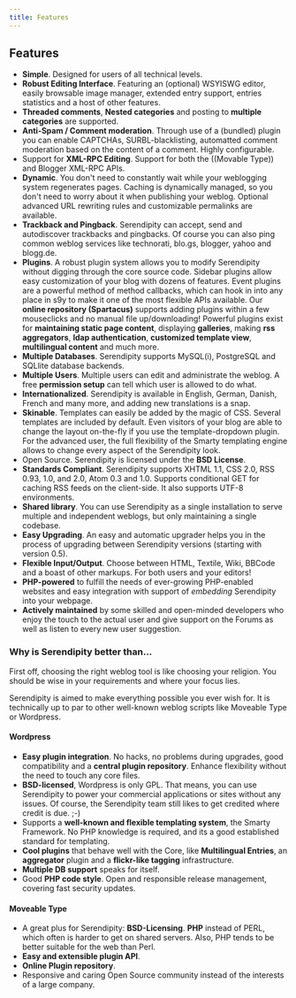 ```yaml
---
title: Features
---
```


## Features

* **Simple**. Designed for users of all technical levels.
* **Robust Editing Interface**. Featuring an (optional) WSYISWG editor, easily browsable image manager, extended entry support, entries statistics and a host of other features.
* **Threaded comments**, **Nested categories** and posting to **multiple categories** are supported.
* **Anti-Spam / Comment moderation**. Through use of a (bundled) plugin you can enable CAPTCHAs, SURBL-blacklisting, automatted comment moderation based on the content of a comment. Highly configurable.
* Support for **XML-RPC Editing**. Support for both the ((Movable Type)) and Blogger XML-RPC APIs.
* **Dynamic**. You don't need to constantly wait while your weblogging system regenerates pages. Caching is dynamically managed, so you don't need to worry about it when publishing your weblog. Optional advanced URL rewriting rules and customizable permalinks are available.
* **Trackback and Pingback**. Serendipity can accept, send and autodiscover trackbacks and pingbacks. Of course you can also ping common weblog services like technorati, blo.gs, blogger, yahoo and blogg.de.
* **Plugins**. A robust plugin system allows you to modify Serendipity without digging through the core source code. Sidebar plugins allow easy customization of your blog with dozens of features. Event plugins are a powerful method of method callbacks, which can hook in into any place in s9y to make it one of the most flexible APIs available. Our **online repository (Spartacus)** supports adding plugins within a few mouseclicks and no manual file up/downloading! Powerful plugins exist for **maintaining static page content**, displaying **galleries**, making **rss aggregators**, **ldap authentication**, **customized template view**, **multilingual content** and much more.
* **Multiple Databases**. Serendipity supports MySQL(i), PostgreSQL and SQLlite database backends.
* **Multiple Users**. Multiple users can edit and administrate the weblog. A free **permission setup** can tell which user is allowed to do what.
* **Internationalized**. Serendipity is available in English, German, Danish, French and many more, and adding new translations is a snap.
* **Skinable**. Templates can easily be added by the magic of CSS. Several templates are included by default. Even visitors of your blog are able to change the layout on-the-fly if you use the template-dropdown plugin. For the advanced user, the full flexibility of the Smarty templating engine allows to change every aspect of the Serendipity look.
* Open Source. Serendipity is licensed under the **BSD License**.
* **Standards Compliant**. Serendipity supports XHTML 1.1, CSS 2.0, RSS 0.93, 1.0, and 2.0, Atom 0.3 and 1.0. Supports conditional GET for caching RSS feeds on the client-side. It also supports UTF-8 environments.
* **Shared library**. You can use Serendipity as a single installation to serve multiple and independent weblogs, but only maintaining a single codebase.
* **Easy Upgrading**. An easy and automatic upgrader helps you in the process of upgrading between Serendipity versions (starting with version 0.5).
* **Flexible Input/Output**. Choose between HTML, Textile, Wiki, BBCode and a boast of other markups. For both users and your editors!
* **PHP-powered** to fulfill the needs of ever-growing PHP-enabled websites and easy integration with support of *embedding* Serendipity into your webpage.
* **Actively maintained** by some skilled and open-minded developers who enjoy the touch to the actual user and give support on the Forums as well as listen to every new user suggestion.

### Why is Serendipity better than...

First off, choosing the right weblog tool is like choosing your religion. You should be wise in your requirements and where your focus lies.

Serendipity is aimed to make everything possible you ever wish for. It is technically up to par to other well-known weblog scripts like Moveable Type or Wordpress.

#### Wordpress

* **Easy plugin integration**. No hacks, no problems during upgrades, good compatibility and a **central plugin repository**. Enhance flexibility without the need to touch any core files.
* **BSD-licensed**, Wordpress is only GPL. That means, you can use Serendipity to power your commercial applications or sites without any issues. Of course, the Serendipity team still likes to get credited where credit is due. ;-)
* Supports a **well-known and flexible templating system**, the Smarty Framework. No PHP knowledge is required, and its a good established standard for templating.
* **Cool plugins** that behave well with the Core, like **Multilingual Entries**, an **aggregator** plugin and a **flickr-like tagging** infrastructure.
* **Multiple DB support** speaks for itself.
* Good **PHP code style**. Open and responsible release management, covering fast security updates.

#### Moveable Type

* A great plus for Serendipity: **BSD-Licensing**. **PHP** instead of PERL, which often is harder to get on shared servers. Also, PHP tends to be better suitable for the web than Perl.
* **Easy and extensible plugin API**.
* **Online Plugin repository**.
* Responsive and caring Open Source community instead of the interests of a large company.
